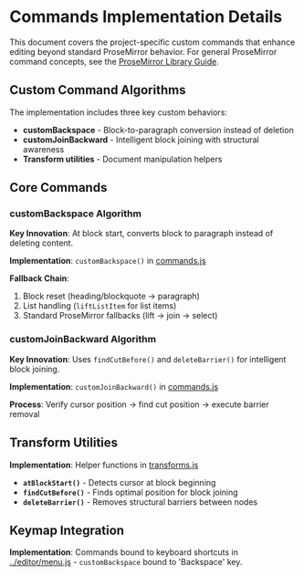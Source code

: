 # Commands Implementation Details

This document covers the project-specific custom commands that enhance editing beyond standard ProseMirror behavior. For general ProseMirror command concepts, see the [ProseMirror Library Guide](../../CLAUDE.md).

## Custom Command Algorithms

The implementation includes three key custom behaviors:
- **customBackspace** - Block-to-paragraph conversion instead of deletion
- **customJoinBackward** - Intelligent block joining with structural awareness  
- **Transform utilities** - Document manipulation helpers

## Core Commands

### customBackspace Algorithm

**Key Innovation**: At block start, converts block to paragraph instead of deleting content.

**Implementation**: `customBackspace()` in [commands.js](commands.js)

**Fallback Chain**:
1. Block reset (heading/blockquote → paragraph)
2. List handling (`liftListItem` for list items)
3. Standard ProseMirror fallbacks (lift → join → select)

### customJoinBackward Algorithm  

**Key Innovation**: Uses `findCutBefore()` and `deleteBarrier()` for intelligent block joining.

**Implementation**: `customJoinBackward()` in [commands.js](commands.js)

**Process**: Verify cursor position → find cut position → execute barrier removal

## Transform Utilities

**Implementation**: Helper functions in [transforms.js](transforms.js)

- **`atBlockStart()`** - Detects cursor at block beginning
- **`findCutBefore()`** - Finds optimal position for block joining  
- **`deleteBarrier()`** - Removes structural barriers between nodes

## Keymap Integration

**Implementation**: Commands bound to keyboard shortcuts in [../editor/menu.js](../editor/menu.js) - `customBackspace` bound to 'Backspace' key.